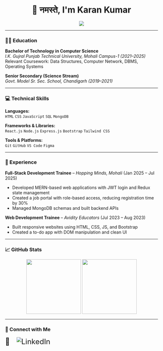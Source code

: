 <h1 align="center">🙏 नमस्ते, I'm Karan Kumar</h1>

<div align="center">
  <img src="https://readme-typing-svg.herokuapp.com/?lines=Full-stack+Web+Developer;MERN+Stack+Dev;React+Enthusiast;Clean+UI+Lover+☕;Always+Learning+New+Tech&center=true&width=500&height=35">
</div>


---

### 👨‍🎓 Education

**Bachelor of Technology in Computer Science**  
_I.K. Gujral Punjab Technical University, Mohali Campus-1 (2021–2025)_  
Relevant Coursework: Data Structures, Computer Network, DBMS, Operating Systems

**Senior Secondary (Science Stream)**  
_Govt. Model Sr. Sec. School, Chandigarh (2019–2021)_

---

### 💻 Technical Skills

**Languages:**  
`HTML` `CSS` `JavaScript` `SQL` `MongoDB`

**Frameworks & Libraries:**  
`React.js` `Node.js` `Express.js` `Bootstrap` `Tailwind CSS`

**Tools & Platforms:**  
`Git` `GitHub` `VS Code` `Figma`

---

### 💼 Experience

**Full-Stack Development Trainee** – *Hopping Minds, Mohali* (Jan 2025 – Jul 2025)  
- Developed MERN-based web applications with JWT login and Redux state management  
- Created a job portal with role-based access, reducing registration time by 30%  
- Managed MongoDB schemas and built backend APIs

**Web Development Trainee** – *Avidity Educators* (Jul 2023 – Aug 2023)  
- Built responsive websites using HTML, CSS, JS, and Bootstrap  
- Created a to-do app with DOM manipulation and clean UI

---


### 📈 GitHub Stats

<div align="center">
  <img src="https://github-readme-stats.vercel.app/api?username=karan7638&show_icons=true&theme=radical" height="180em"/>
  <img src="https://github-readme-stats.vercel.app/api/top-langs/?username=karan7638&layout=compact&theme=radical" height="180em"/>
</div>


---


### 🤝 Connect with Me

<p align="left">
  <a href="mailto:karan2421kumar@gmail.com" target="_blank" style="text-decoration:none; font-size: 24px; margin-right: 15px;">
    📧
  </a>
  <a href="https://linkedin.com/in/karan-kumar-99080b24b" target="_blank" style="text-decoration:none; font-size: 24px;">
    <img src="https://img.icons8.com/ios-filled/24/0077B5/linkedin.png" alt="LinkedIn"/>
  </a>
</p>

